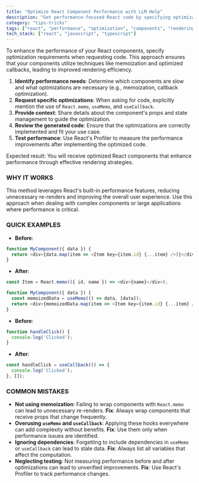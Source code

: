 ```yaml
---
title: "Optimize React Component Performance with LLM Help"
description: "Get performance-focused React code by specifying optimization requirements"
category: "tips-tricks"
tags: ["react", "performance", "optimization", "components", "rendering"]
tech_stack: ["react", "javascript", "typescript"]
---
```


To enhance the performance of your React components, specify optimization requirements when requesting code. This approach ensures that your components utilize techniques like memoization and optimized callbacks, leading to improved rendering efficiency.

1. **Identify performance needs**: Determine which components are slow and what optimizations are necessary (e.g., memoization, callback optimization).
2. **Request specific optimizations**: When asking for code, explicitly mention the use of `React.memo`, `useMemo`, and `useCallback`.
3. **Provide context**: Share details about the component's props and state management to guide the optimization.
4. **Review the generated code**: Ensure that the optimizations are correctly implemented and fit your use case.
5. **Test performance**: Use React's Profiler to measure the performance improvements after implementing the optimized code.

Expected result: You will receive optimized React components that enhance performance through effective rendering strategies.

### WHY IT WORKS
This method leverages React's built-in performance features, reducing unnecessary re-renders and improving the overall user experience. Use this approach when dealing with complex components or large applications where performance is critical.

### QUICK EXAMPLES
- **Before**: 
```javascript
function MyComponent({ data }) {
  return <div>{data.map(item => <Item key={item.id} {...item} />)}</div>;
}
```
- **After**: 
```javascript
const Item = React.memo(({ id, name }) => <div>{name}</div>);

function MyComponent({ data }) {
  const memoizedData = useMemo(() => data, [data]);
  return <div>{memoizedData.map(item => <Item key={item.id} {...item} />)}</div>;
}
```
- **Before**: 
```javascript
function handleClick() {
  console.log('Clicked');
}
```
- **After**: 
```javascript
const handleClick = useCallback(() => {
  console.log('Clicked');
}, []);
```

### COMMON MISTAKES
- **Not using memoization**: Failing to wrap components with `React.memo` can lead to unnecessary re-renders. **Fix**: Always wrap components that receive props that change frequently.
- **Overusing `useMemo` and `useCallback`**: Applying these hooks everywhere can add complexity without benefits. **Fix**: Use them only when performance issues are identified.
- **Ignoring dependencies**: Forgetting to include dependencies in `useMemo` or `useCallback` can lead to stale data. **Fix**: Always list all variables that affect the computation.
- **Neglecting testing**: Not measuring performance before and after optimizations can lead to unverified improvements. **Fix**: Use React's Profiler to track performance changes.